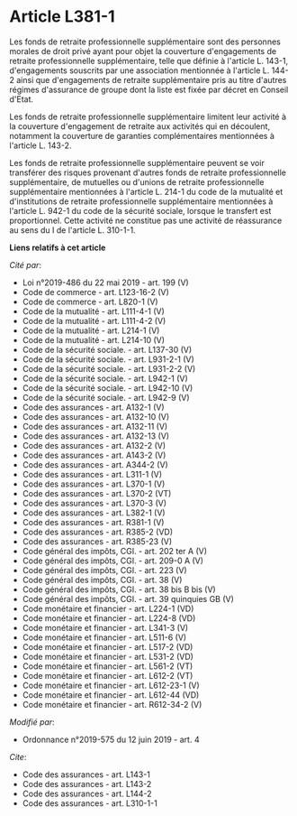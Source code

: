 # Article L381-1

Les fonds de retraite professionnelle supplémentaire sont des personnes morales de droit privé ayant pour objet la couverture
d'engagements de retraite professionnelle supplémentaire, telle que définie à l'article L. 143-1, d'engagements souscrits par
une association mentionnée à l'article L. 144-2 ainsi que d'engagements de retraite supplémentaire pris au titre d'autres
régimes d'assurance de groupe dont la liste est fixée par décret en Conseil d'Etat. 

Les fonds de retraite professionnelle supplémentaire limitent leur activité à la couverture d'engagement de retraite aux
activités qui en découlent, notamment la couverture de garanties complémentaires mentionnées à l'article L. 143-2. 

Les fonds de retraite professionnelle supplémentaire peuvent se voir transférer des risques provenant d'autres fonds de
retraite professionnelle supplémentaire, de mutuelles ou d'unions de retraite professionnelle supplémentaire mentionnées à
l'article L. 214-1 du code de la mutualité et d'institutions de retraite professionnelle supplémentaire mentionnées à
l'article L. 942-1 du code de la sécurité sociale, lorsque le transfert est proportionnel. Cette activité ne constitue pas
une activité de réassurance au sens du I de l'article L. 310-1-1.

**Liens relatifs à cet article**

_Cité par_:

  - Loi n°2019-486 du 22 mai 2019 - art. 199 (V)
  - Code de commerce - art. L123-16-2 (V)
  - Code de commerce - art. L820-1 (V)
  - Code de la mutualité - art. L111-4-1 (V)
  - Code de la mutualité - art. L111-4-2 (V)
  - Code de la mutualité - art. L214-1 (V)
  - Code de la mutualité - art. L214-10 (V)
  - Code de la sécurité sociale. - art. L137-30 (V)
  - Code de la sécurité sociale. - art. L931-2-1 (V)
  - Code de la sécurité sociale. - art. L931-2-2 (V)
  - Code de la sécurité sociale. - art. L942-1 (V)
  - Code de la sécurité sociale. - art. L942-10 (V)
  - Code de la sécurité sociale. - art. L942-9 (V)
  - Code des assurances - art. A132-1 (V)
  - Code des assurances - art. A132-10 (V)
  - Code des assurances - art. A132-11 (V)
  - Code des assurances - art. A132-13 (V)
  - Code des assurances - art. A132-2 (V)
  - Code des assurances - art. A143-2 (V)
  - Code des assurances - art. A344-2 (V)
  - Code des assurances - art. L311-1 (V)
  - Code des assurances - art. L370-1 (V)
  - Code des assurances - art. L370-2 (VT)
  - Code des assurances - art. L370-3 (V)
  - Code des assurances - art. L382-1 (V)
  - Code des assurances - art. R381-1 (V)
  - Code des assurances - art. R385-2 (VD)
  - Code des assurances - art. R385-23 (V)
  - Code général des impôts, CGI. - art. 202 ter A (V)
  - Code général des impôts, CGI. - art. 209-0 A (V)
  - Code général des impôts, CGI. - art. 223 (V)
  - Code général des impôts, CGI. - art. 38 (V)
  - Code général des impôts, CGI. - art. 38 bis B bis (V)
  - Code général des impôts, CGI. - art. 39 quinquies GB (V)
  - Code monétaire et financier - art. L224-1 (VD)
  - Code monétaire et financier - art. L224-8 (VD)
  - Code monétaire et financier - art. L341-3 (V)
  - Code monétaire et financier - art. L511-6 (V)
  - Code monétaire et financier - art. L517-2 (VD)
  - Code monétaire et financier - art. L531-2 (VD)
  - Code monétaire et financier - art. L561-2 (VT)
  - Code monétaire et financier - art. L612-2 (VT)
  - Code monétaire et financier - art. L612-23-1 (V)
  - Code monétaire et financier - art. L612-44 (VD)
  - Code monétaire et financier - art. R612-34-2 (V)

_Modifié par_:

  - Ordonnance n°2019-575 du 12 juin 2019 - art. 4

_Cite_:

  - Code des assurances - art. L143-1
  - Code des assurances - art. L143-2
  - Code des assurances - art. L144-2
  - Code des assurances - art. L310-1-1
